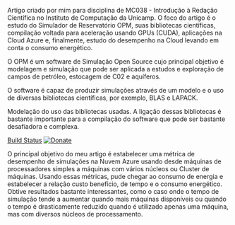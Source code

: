 Artigo criado por mim para disciplina de MC038 - Introdução à Redação Científica no Instituto de Computação da Unicamp. O foco do artigo é o estudo do Simulador de Reservatório OPM, suas bibliotecas científicas, compilação voltada para aceleração usando GPUs (CUDA), aplicações na Cloud Azure e, finalmente, estudo do desempenho na Cloud levando em conta o consumo energético.

O OPM é um software de Simulação Open Source cujo principal objetivo é modelagem e simulação que pode ser aplicada a estudos e exploração de campos de petróleo, estocagem de C02 e aquíferos.

O software é capaz de produzir simulações através de um modelo e o uso de diversas bibliotecas científicas, por exemplo, BLAS e LAPACK.

Modelação do uso das bibliotecas usadas. A ligação dessas bibliotecas é bastante importante para a compilação do software que pode ser bastante desafiadora e complexa.

[Build Status](https://github.com/lima-agnaldo/OPM/blob/master/.files/Grid.jpg)
[![Donate](https://img.shields.io/badge/donate-apoia.se-EB4A3B.svg)](https://apoia.se/serenata)

O principal objetivo do meu artigo é estabelecer uma métrica de desempenho de simulações na Nuvem Azure usando desde máquinas de processadores simples a máquinas com vários núcleos ou Cluster de máquinas. Usando essas métricas, pude chegar ao consumo de energia e estabelecer a relação custo benefício, de tempo e o consumo energético. Obtive resultados bastante interessantes, como o caso onde o tempo de simulação tende a aumentar quando mais máquinas disponíveis ou quando o tempo é drasticamente reduzido quando é utilizado apenas uma máquina, mas com diversos núcleos de processamento. 

